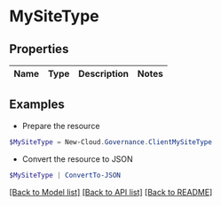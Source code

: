 # MySiteType
## Properties

Name | Type | Description | Notes
------------ | ------------- | ------------- | -------------

## Examples

- Prepare the resource
```powershell
$MySiteType = New-Cloud.Governance.ClientMySiteType 
```

- Convert the resource to JSON
```powershell
$MySiteType | ConvertTo-JSON
```

[[Back to Model list]](../README.md#documentation-for-models) [[Back to API list]](../README.md#documentation-for-api-endpoints) [[Back to README]](../README.md)

